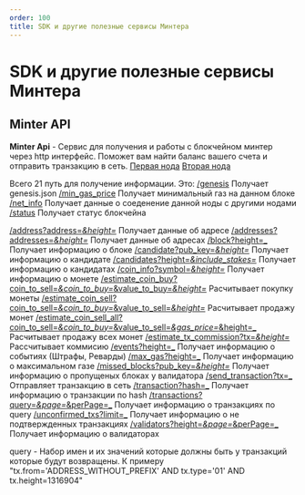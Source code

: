 ```yaml
---
order: 100
title: SDK и другие полезные сервисы Минтера
---
```


# SDK и другие полезные сервисы Минтера

## Minter API

**Minter Api** - Сервис для получения и работы с блокчейном минтер через http интерфейс. Поможет вам найти баланс вашего счета и отправить транзакцию в сеть.
[Первая нода](http://api-01.minter.store:8841) [Вторая нода](http://api-02.minter.store:8841)

Всего 21 путь для получение информации. Это:
[/genesis](http://api-01.minter.store:8841/genesis) Получает genesis.json
[/min_gas_price](http://api-01.minter.store:8841/min_gas_price) Получает минимальный газ на данном блоке
[/net_info](http://api-01.minter.store:8841/net_info) Получает данные о соеденение данной ноды с другими нодами
[/status](http://api-01.minter.store:8841/status) Получает статус блокчейна

[/address?address=_&height=_](http://api-01.minter.store:8841/address?address=_&height=_) Получает данные об адресе
[/addresses?addresses=_&height=_](http://api-01.minter.store:8841/addresses?addresses=_&height=_) Получает данные об адресах
[/block?height=_](http://api-01.minter.store:8841/block?height=_) Получает информацию о блоке
[/candidate?pub_key=_&height=_](http://api-01.minter.store:8841/candidate?pub_key=_&height=_) Получает информацию о кандидате
[/candidates?height=_&include_stakes=_](http://api-01.minter.store:8841/candidates?height=_&include_stakes=_) Получает информацию о кандидатах
[/coin_info?symbol=_&height=_](http://api-01.minter.store:8841/coin_info?symbol=_&height=_) Получает информацию о монете
[/estimate_coin_buy?coin_to_sell=_&coin_to_buy=_&value_to_buy=_&height=_](http://api-01.minter.store:8841/estimate_coin_buy?coin_to_sell=_&coin_to_buy=_&value_to_buy=_&height=_) Расчитывает покупку монеты
[/estimate_coin_sell?coin_to_sell=_&coin_to_buy=_&value_to_sell=_&height=_](http://api-01.minter.store:8841/estimate_coin_sell?coin_to_sell=_&coin_to_buy=_&value_to_sell=_&height=_) Расчитывает продажу монет
[/estimate_coin_sell_all?coin_to_sell=_&coin_to_buy=_&value_to_sell=_&gas_price=_&height=_](http://api-01.minter.store:8841/estimate_coin_sell_all?coin_to_sell=_&coin_to_buy=_&value_to_sell=_&gas_price=_&height=_) Расчитывает продажу всех монет
[/estimate_tx_commission?tx=_&height=_](http://api-01.minter.store:8841/estimate_tx_commission?tx=_&height=_) Рассчитывает коммисию
[/events?height=_](http://api-01.minter.store:8841/events?height=_) Получает информацию о событиях (Штрафы, Реварды)
[/max_gas?height=_](http://api-01.minter.store:8841/max_gas?height=_) Получает информацию о максимальном газе
[/missed_blocks?pub_key=_&height=_](http://api-01.minter.store:8841/missed_blocks?pub_key=_&height=_) Получает информацию о пропущеных блоках у валидатора
[/send_transaction?tx=_](http://api-01.minter.store:8841/send_transaction?tx=_) Отправляет транзакцию в сеть
[/transaction?hash=_](http://api-01.minter.store:8841/transaction?hash=_) Получает информацию о транзакции по hash
[/transactions?query=_&page=_&perPage=_](http://api-01.minter.store:8841/transactions?query=_&page=_&perPage=_) Получает информацию о транзакциях по query
[/unconfirmed_txs?limit=_](http://api-01.minter.store:8841/unconfirmed_txs?limit=_) Получает информацию о не подтвержденных транзакциях
[/validators?height=_&page=_&perPage=_](http://api-01.minter.store:8841/validators?height=_&page=_&perPage=_) Получает информацию о валидаторах

query - Набор имен и их значений которые должны быть у транзакций которые будут возвращены. К примеру "tx.from='ADDRESS_WITHOUT_PREFIX' AND tx.type='01' AND tx.height=1316904"
